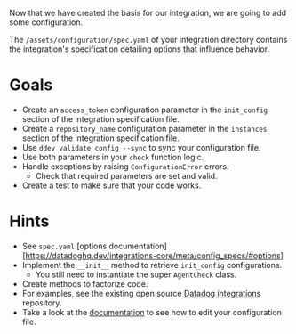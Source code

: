Now that we have created the basis for our integration, we are going to add some configuration.

The `/assets/configuration/spec.yaml` of your integration directory contains the integration's specification detailing options that influence behavior.

# Goals

- Create an `access_token` configuration parameter in the `init_config` section of the integration specification file.
- Create a `repository_name` configuration parameter in the `instances` section of the integration specification file.
- Use `ddev validate config --sync` to sync your configuration file.
- Use both parameters in your `check` function logic.
- Handle exceptions by raising `ConfigurationError` errors. 
  - Check that required parameters are set and valid.
- Create a test to make sure that your code works.

# Hints
- See `spec.yaml` [options documentation][https://datadoghq.dev/integrations-core/meta/config_specs/#options]
- Implement the `__init__` method to retrieve `init_config` configurations.
  - You still need to instantiate the super `AgentCheck` class.
- Create methods to factorize code.
- For examples, see the existing open source [Datadog integrations](https://github.com/DataDog/integrations-core) repository.
- Take a look at the [documentation](https://docs.datadoghq.com/developers/integrations/new_check_howto/#configuration-file) to see how to edit your configuration file.
